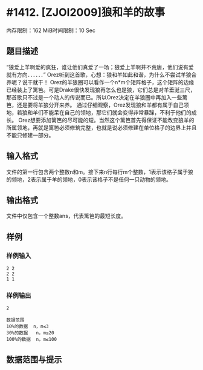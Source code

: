 # #1412. [ZJOI2009]狼和羊的故事

内存限制：162 MiB时间限制：10 Sec

## 题目描述

“狼爱上羊啊爱的疯狂，谁让他们真爱了一场；狼爱上羊啊并不荒唐，他们说有爱就有方向．．．．．．”
Orez听到这首歌，心想：狼和羊如此和谐，为什么不尝试羊狼合养呢？说干就干！
Orez的羊狼圈可以看作一个n*m个矩阵格子，这个矩阵的边缘已经装上了篱笆。可是Drake很快发现狼再怎么也是狼，它们总是对羊垂涎三尺，那首歌只不过是一个动人的传说而已。所以Orez决定在羊狼圈中再加入一些篱笆，还是要将羊狼分开来养。
通过仔细观察，Orez发现狼和羊都有属于自己领地，若狼和羊们不能呆在自己的领地，那它们就会变得非常暴躁，不利于他们的成长。
Orez想要添加篱笆的尽可能的短。当然这个篱笆首先得保证不能改变狼羊的所属领地，再就是篱笆必须修筑完整，也就是说必须修建在单位格子的边界上并且不能只修建一部分。


## 输入格式

文件的第一行包含两个整数n和m。接下来n行每行m个整数，1表示该格子属于狼的领地，2表示属于羊的领地，0表示该格子不是任何一只动物的领地。


## 输出格式

文件中仅包含一个整数ans，代表篱笆的最短长度。


## 样例

### 样例输入

    
    2 2
    2 2 
    1 1 
    
    
    

### 样例输出

    
    2
    
    数据范围
    10%的数据  n，m≤3
    30%的数据   n，m≤20
    100%的数据  n，m≤100
    
    
    

## 数据范围与提示
